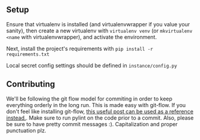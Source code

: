 ## Setup
Ensure that virtualenv is installed (and virtualenvwrapper if you value your sanity), then create a new virtualenv with `virtualenv venv` (or `mkvirtualenv <name` with virtualenvwrapper), and activate the environment.

Next, install the project's requirements with `pip install -r requirements.txt`

Local secret config settings should be defined in `instance/config.py`

## Contributing
We'll be following the git flow model for commiting in order to keep everything orderly in the long run. This is made easy with git-flow. If you don't feel like installing git-flow, [this useful post can be used as a reference instead.](http://nvie.com/posts/a-successful-git-branching-model/).
Make sure to run pylint on the code prior to a commit.
Also, please be sure to have pretty commit messages :). Capitalization and proper punctuation plz.
